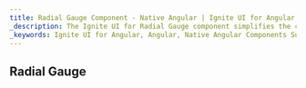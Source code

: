 ```yaml
---
title: Radial Gauge Component - Native Angular | Ignite UI for Angular
_description: The Ignite UI for Radial Gauge component simplifies the complexities of the data visualization domain into manageable API so that a user can bind key performance indicator and let the gauge control do the rest.
_keywords: Ignite UI for Angular, Angular, Native Angular Components Suite, Native Angular Controls, Native Angular Components, Native Angular Components Library, Angular Gauge, Angular Gauge Control, Angular Gauge Example, Angular Grid Component, Angular Gauge Component, Angular Radial Gauge
---
```

## Radial Gauge
